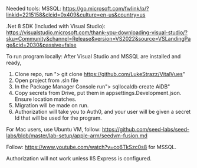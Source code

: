 Needed tools:
MSSQL: https://go.microsoft.com/fwlink/p/?linkid=2215158&clcid=0x409&culture=en-us&country=us

.Net 8 SDK (Included with Visual Studio): https://visualstudio.microsoft.com/thank-you-downloading-visual-studio/?sku=Community&channel=Release&version=VS2022&source=VSLandingPage&cid=2030&passive=false

To run program locally:
After Visual Studio and MSSQL are installed and ready,
1) Clone repo, run "> git clone https://github.com/LukeStrazz/VitalVues"
2) Open project from .sln file
3) In the Package Manager Console run"> sqllocaldb create AiDB"
4) Copy secrets from Drive, put them in appsettings.Development.json. Ensure location matches.
5) Migration will be made on run.
6) Authorization will take you to Auth0, and your user will be given a secret Id that will be used for the program.

For Mac users, use Ubuntu VM, follow: https://github.com/seed-labs/seed-labs/blob/master/lab-setup/apple-arm/seedvm-fusion.md

Follow: https://www.youtube.com/watch?v=co6TkSzc0s8 for MSSQL.

Authorization will not work unless IIS Express is configured. 